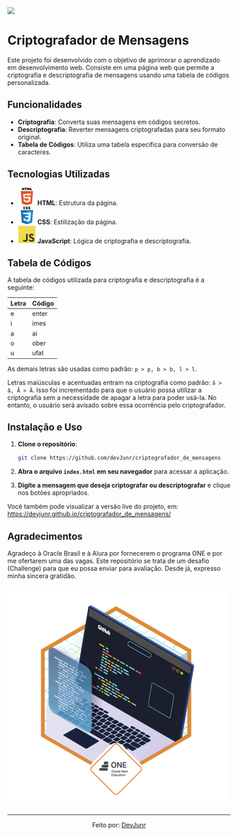 ![](https://kinsta.com/wp-content/uploads/2023/07/what-is-encryption.jpg)

# Criptografador de Mensagens

Este projeto foi desenvolvido com o objetivo de aprimorar o aprendizado em desenvolvimento web. Consiste em uma página web que permite a criptografia e descriptografia de mensagens usando uma tabela de códigos personalizada.

## Funcionalidades

- **Criptografia**: Converta suas mensagens em códigos secretos.
- **Descriptografia**: Reverter mensagens criptografadas para seu formato original.
- **Tabela de Códigos**: Utiliza uma tabela específica para conversão de caracteres.

## Tecnologias Utilizadas

- <img src="https://raw.githubusercontent.com/devicons/devicon/master/icons/html5/html5-original-wordmark.svg" alt="html5" width="40" height="40"/> **HTML**: Estrutura da página.
- <img src="https://raw.githubusercontent.com/devicons/devicon/master/icons/css3/css3-original-wordmark.svg" alt="css3" width="40" height="40"/> **CSS**: Estilização da página.
- <img src="https://raw.githubusercontent.com/devicons/devicon/master/icons/javascript/javascript-original.svg" alt="javascript" width="40" height="40"/> **JavaScript**: Lógica de criptografia e descriptografia.


## Tabela de Códigos

A tabela de códigos utilizada para criptografia e descriptografia é a seguinte:

| Letra | Código  |
|-------|---------|
| e     | enter   |
| i     | imes    |
| a     | ai      |
| o     | ober    |
| u     | ufat    |

As demais letras são usadas como padrão: `p > p, b > b, l > l`.

Letras maiúsculas e acentuadas entram na criptografia como padrão: `â > â, Ã > Ã`. 
Isso foi incrementado para que o usuário possa utilizar a criptografia sem a necessidade de apagar a letra para poder usá-la. No entanto, o usuário será avisado sobre essa ocorrência pelo criptografador.


## Instalação e Uso

1. **Clone o repositório**:
    ```bash
    git clone https://github.com/devJunr/criptografador_de_mensagens
    ```

2. **Abra o arquivo `index.html` em seu navegador** para acessar a aplicação.

3. **Digite a mensagem que deseja criptografar ou descriptografar** e clique nos botões apropriados.

Você também pode visualizar a versão live do projeto, em: https://devjunr.github.io/criptografador_de_mensagens/

## Agradecimentos

Agradeço à Oracle Brasil e à Alura por fornecerem o programa ONE e por me ofertarem uma das vagas. Este repositório se trata de um desafio (Challenge) para que eu possa enviar para avaliação. Desde já, expresso minha sincera gratidão.

![](/assets/Prancheta%203.png)

---
<center>

Feito por: [DevJunr](https://github.com/devjunr)

</center>